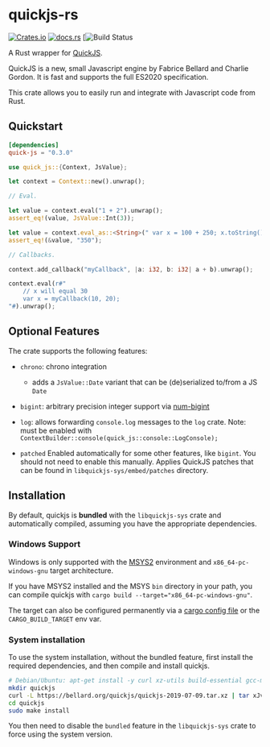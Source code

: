 # quickjs-rs

[![Crates.io](https://img.shields.io/crates/v/quick-js.svg?maxAge=3600)](https://crates.io/crates/quick-js)
[![docs.rs](https://docs.rs/quick-js/badge.svg)](https://docs.rs/quick-js)
[![Build Status](https://github.com/theduke/quickjs-rs/workflows/CI/badge.svg)

A Rust wrapper for [QuickJS](https://bellard.org/quickjs/). 

QuickJS is a new, small Javascript engine by Fabrice Bellard and Charlie Gordon. 
It is fast and supports the full ES2020 specification.

This crate allows you to easily run and integrate with Javascript code from Rust.

## Quickstart

```toml
[dependencies]
quick-js = "0.3.0"
```

```rust
use quick_js::{Context, JsValue};

let context = Context::new().unwrap();

// Eval.

let value = context.eval("1 + 2").unwrap();
assert_eq!(value, JsValue::Int(3));

let value = context.eval_as::<String>(" var x = 100 + 250; x.toString() ").unwrap();
assert_eq!(&value, "350");

// Callbacks.

context.add_callback("myCallback", |a: i32, b: i32| a + b).unwrap();

context.eval(r#"
    // x will equal 30
    var x = myCallback(10, 20);
"#).unwrap();
```

## Optional Features

The crate supports the following features:

* `chrono`: chrono integration
    - adds a `JsValue::Date` variant that can be (de)serialized to/from a JS `Date`
* `bigint`: arbitrary precision integer support via [num-bigint](https://github.com/rust-num/num-bigint)
* `log`: allows forwarding `console.log` messages to the `log` crate.
    Note: must be enabled with `ContextBuilder::console(quick_js::console::LogConsole);`

* `patched` 
    Enabled automatically for some other features, like `bigint`. 
    You should not need to enable this manually.
    Applies QuickJS patches that can be found in `libquickjs-sys/embed/patches` directory.


## Installation

By default, quickjs is **bundled** with the `libquickjs-sys` crate and
automatically compiled, assuming you have the appropriate dependencies.

### Windows Support

Windows is only supported with the [MSYS2](https://www.msys2.org/) environment 
and `x86_64-pc-windows-gnu` target architecture. 

If you have MSYS2 installed and the MSYS `bin` directory in your path, you can
compile quickjs with `cargo build --target="x86_64-pc-windows-gnu"`. 

The target can also be configured permanently via a 
[cargo config file](https://doc.rust-lang.org/cargo/reference/config.html) or 
the `CARGO_BUILD_TARGET` env var.

### System installation

To use the system installation, without the bundled feature, first install the required 
dependencies, and then compile and install quickjs.

```bash
# Debian/Ubuntu: apt-get install -y curl xz-utils build-essential gcc-multilib libclang-dev clang
mkdir quickjs 
curl -L https://bellard.org/quickjs/quickjs-2019-07-09.tar.xz | tar xJv -C quickjs --strip-components 1
cd quickjs
sudo make install
```

You then need to disable the `bundled` feature in the `libquickjs-sys` crate to
force using the system version.
